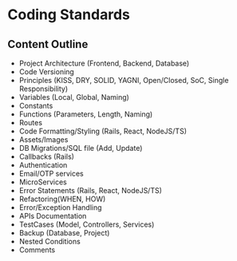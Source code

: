# Coding Standards

## Content Outline

* Project Architecture (Frontend, Backend, Database)
* Code Versioning
* Principles (KISS, DRY, SOLID, YAGNI, Open/Closed, SoC, Single Responsibility)
* Variables (Local, Global, Naming)
* Constants
* Functions (Parameters, Length, Naming)
* Routes
* Code Formatting/Styling (Rails, React, NodeJS/TS)
* Assets/Images
* DB Migrations/SQL file (Add, Update)
* Callbacks (Rails)
* Authentication
* Email/OTP services
* MicroServices
* Error Statements (Rails, React, NodeJS/TS)
* Refactoring(WHEN, HOW)
* Error/Exception Handling
* APIs Documentation
* TestCases (Model, Controllers, Services)
* Backup (Database, Project)
* Nested Conditions
* Comments
